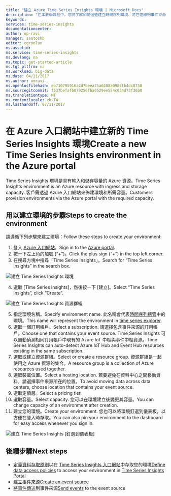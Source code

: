 ```yaml
---
title: "建立 Azure Time Series Insights 環境 | Microsoft Docs"
description: "在本教學課程中，您將了解如何迅速建立時間序列環境、將它連線到事件來源，以及做好準備以分析事件資料。"
keywords: 
services: time-series-insights
documentationcenter: 
author: op-ravi
manager: santoshb
editor: cgronlun
ms.assetid: 
ms.service: time-series-insights
ms.devlang: na
ms.topic: get-started-article
ms.tgt_pltfrm: na
ms.workload: big-data
ms.date: 04/21/2017
ms.author: omravi
ms.openlocfilehash: eb710795916a2d7beea75a6408a0982fb4dc8750
ms.sourcegitcommit: f537befafb079256fba0529ee554c034d73f36b0
ms.translationtype: MT
ms.contentlocale: zh-TW
ms.lasthandoff: 07/11/2017
---
```

# <a name="create-a-new-time-series-insights-environment-in-the-azure-portal"></a><span data-ttu-id="13244-103">在 Azure 入口網站中建立新的 Time Series Insights 環境</span><span class="sxs-lookup"><span data-stu-id="13244-103">Create a new Time Series Insights environment in the Azure portal</span></span>

<span data-ttu-id="13244-104">Time Series Insights 環境是具有輸入和儲存容量的 Azure 資源。</span><span class="sxs-lookup"><span data-stu-id="13244-104">Time Series Insights environment is an Azure resource with ingress and storage capacity.</span></span> <span data-ttu-id="13244-105">客戶需透過 Azure 入口網站來佈建環境和所需容量。</span><span class="sxs-lookup"><span data-stu-id="13244-105">Customers provision environments via the Azure portal with the required capacity.</span></span>

## <a name="steps-to-create-the-environment"></a><span data-ttu-id="13244-106">用以建立環境的步驟</span><span class="sxs-lookup"><span data-stu-id="13244-106">Steps to create the environment</span></span>

<span data-ttu-id="13244-107">請遵循下列步驟來建立環境：</span><span class="sxs-lookup"><span data-stu-id="13244-107">Follow these steps to create your environment:</span></span>

1.  <span data-ttu-id="13244-108">登入 [Azure 入口網站](https://portal.azure.com)。</span><span class="sxs-lookup"><span data-stu-id="13244-108">Sign in to the [Azure portal](https://portal.azure.com).</span></span>
2.  <span data-ttu-id="13244-109">按一下左上角的加號 (“+”)。</span><span class="sxs-lookup"><span data-stu-id="13244-109">Click the plus sign (“+”) in the top left corner.</span></span>
3.  <span data-ttu-id="13244-110">在搜尋方塊中搜尋「Time Series Insights」。</span><span class="sxs-lookup"><span data-stu-id="13244-110">Search for “Time Series Insights” in the search box.</span></span>

  ![建立 Time Series Insights 環境](media/get-started/getstarted-create-environment1.png)

4.  <span data-ttu-id="13244-112">選取 [Time Series Insights]，然後按一下 [建立]。</span><span class="sxs-lookup"><span data-stu-id="13244-112">Select “Time Series Insights”, click “Create”.</span></span>

  ![建立 Time Series Insights 資源群組](media/get-started/getstarted-create-environment2.png)

5.  <span data-ttu-id="13244-114">指定環境名稱。</span><span class="sxs-lookup"><span data-stu-id="13244-114">Specify environment name.</span></span> <span data-ttu-id="13244-115">此名稱會代表[時間序列總管](https://insights.timeseries.azure.com)中的環境。</span><span class="sxs-lookup"><span data-stu-id="13244-115">This name will represent the environment in [time series explorer](https://insights.timeseries.azure.com).</span></span>
6.  <span data-ttu-id="13244-116">選取一個訂用帳戶。</span><span class="sxs-lookup"><span data-stu-id="13244-116">Select a subscription.</span></span> <span data-ttu-id="13244-117">請選擇包含事件來源的訂用帳戶。</span><span class="sxs-lookup"><span data-stu-id="13244-117">Choose one that contains your event source.</span></span> <span data-ttu-id="13244-118">Time Series Insights 可以自動偵測相同訂用帳戶中現有的 Azure IoT 中樞與事件中樞資源。</span><span class="sxs-lookup"><span data-stu-id="13244-118">Time Series Insights can auto-detect Azure IoT Hub and Event Hub resources existing in the same subscription.</span></span>
7.  <span data-ttu-id="13244-119">選取或建立資源群組。</span><span class="sxs-lookup"><span data-stu-id="13244-119">Select or create a resource group.</span></span> <span data-ttu-id="13244-120">資源群組是一起使用之 Azure 資源的集合。</span><span class="sxs-lookup"><span data-stu-id="13244-120">A resource group is a collection of Azure resources used together.</span></span>
8.  <span data-ttu-id="13244-121">選取裝載位置。</span><span class="sxs-lookup"><span data-stu-id="13244-121">Select a hosting location.</span></span> <span data-ttu-id="13244-122">若要避免在資料中心之間移動資料，請選擇事件來源所在的位置。</span><span class="sxs-lookup"><span data-stu-id="13244-122">To avoid moving data across data centers, choose location that contains your event source.</span></span>
9.  <span data-ttu-id="13244-123">選取定價層。</span><span class="sxs-lookup"><span data-stu-id="13244-123">Select a pricing tier.</span></span>
10. <span data-ttu-id="13244-124">選取容量。</span><span class="sxs-lookup"><span data-stu-id="13244-124">Select capacity.</span></span> <span data-ttu-id="13244-125">您可以在環境建立後變更其容量。</span><span class="sxs-lookup"><span data-stu-id="13244-125">You can change capacity of an environment after creation.</span></span>
11. <span data-ttu-id="13244-126">建立您的環境。</span><span class="sxs-lookup"><span data-stu-id="13244-126">Create your environment.</span></span> <span data-ttu-id="13244-127">您也可以將環境釘選到儀表板，以方便在登入時存取。</span><span class="sxs-lookup"><span data-stu-id="13244-127">You can also pin your environment to the dashboard for easy access whenever you sign in.</span></span>

  ![建立 Time Series Insights [釘選到儀表板]](media/get-started/getstarted-create-environment3.png)

## <a name="next-steps"></a><span data-ttu-id="13244-129">後續步驟</span><span class="sxs-lookup"><span data-stu-id="13244-129">Next steps</span></span>

* <span data-ttu-id="13244-130">[定義資料存取原則](time-series-insights-data-access.md)以在 [Time Series Insights 入口網站](https://insights.timeseries.azure.com)中存取您的環境</span><span class="sxs-lookup"><span data-stu-id="13244-130">[Define data access policies](time-series-insights-data-access.md) to access your environment in [Time Series Insights Portal](https://insights.timeseries.azure.com)</span></span>
* [<span data-ttu-id="13244-131">建立事件來源</span><span class="sxs-lookup"><span data-stu-id="13244-131">Create an event source</span></span>](time-series-insights-add-event-source.md)
* <span data-ttu-id="13244-132">[將事件傳送](time-series-insights-send-events.md)到事件來源</span><span class="sxs-lookup"><span data-stu-id="13244-132">[Send events](time-series-insights-send-events.md) to the event source</span></span>
